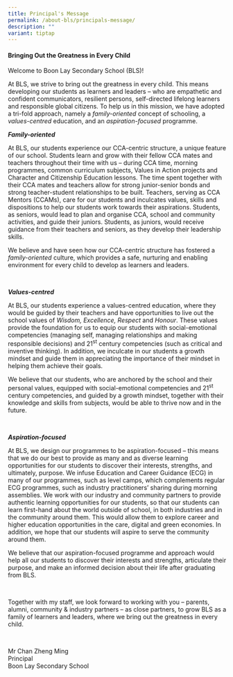 ```yaml
---
title: Principal's Message
permalink: /about-bls/principals-message/
description: ""
variant: tiptap
---
```

<h4><strong>Bringing Out the Greatness in Every Child</strong></h4>
<p></p>
<p>Welcome to Boon Lay Secondary School (BLS)!</p>
<p>At BLS, we strive to bring out the greatness in every child. This means
developing our students as learners and leaders – who are empathetic and
confident communicators, resilient persons, self-directed lifelong learners
and responsible global citizens. To help us in this mission, we have adopted
a tri-fold approach, namely a <em>family-oriented</em> concept of schooling,
a <em>values-centred</em> education, and an <em>aspiration-focused</em> programme.</p>
<p></p>
<p><strong><em>Family-oriented</em></strong>
</p>
<p>At BLS, our students experience our CCA-centric structure, a unique feature
of our school. Students learn and grow with their fellow CCA mates and
teachers throughout their time with us – during CCA time, morning programmes,
common curriculum subjects, Values in Action projects and Character and
Citizenship Education lessons. The time spent together with their CCA mates
and teachers allow for strong junior-senior bonds and strong teacher-student
relationships to be built. Teachers, serving as CCA Mentors (CCAMs), care
for our students and inculcates values, skills and dispositions to help
our students work towards their aspirations. Students, as seniors, would
lead to plan and organise CCA, school and community activities, and guide
their juniors. Students, as juniors, would receive guidance from their
teachers and seniors, as they develop their leadership skills.</p>
<p>We believe and have seen how our CCA-centric structure has fostered a <em>family-oriented</em> culture,
which provides a safe, nurturing and enabling environment for every child
to develop as learners and leaders.</p>
<p>&nbsp;</p>
<p><strong><em>Values-centred</em></strong>
</p>
<p>At BLS, our students experience a values-centred education, where they
would be guided by their teachers and have opportunities to live out the
school values of <em>Wisdom, Excellence, Respect </em>and <em>Honour</em>.
These values provide the foundation for us to equip our students with social-emotional
competencies (managing self, managing relationships and making responsible
decisions) and 21<sup>st</sup> century competencies (such as critical and
inventive thinking). In addition, we inculcate in our students a growth
mindset and guide them in appreciating the importance of their mindset
in helping them achieve their goals.</p>
<p>We believe that our students, who are anchored by the school and their
personal values, equipped with social-emotional competencies and 21<sup>st</sup> century
competencies, and guided by a growth mindset, together with their knowledge
and skills from subjects, would be able to thrive now and in the future.</p>
<p><em>&nbsp;</em>
</p>
<p><strong><em>Aspiration-focused</em></strong>
</p>
<p>At BLS, we design our programmes to be aspiration-focused – this means
that we do our best to provide as many and as diverse learning opportunities
for our students to discover their interests, strengths, and ultimately,
purpose. We infuse Education and Career Guidance (ECG) in many of our programmes,
such as level camps, which complements regular ECG programmes, such as
industry practitioners’ sharing during morning assemblies. We work with
our industry and community partners to provide authentic learning opportunities
for our students, so that our students can learn first-hand about the world
outside of school, in both industries and in the community around them.
This would allow them to explore career and higher education opportunities
in the care, digital and green economies. In addition, we hope that our
students will aspire to serve the community around them.</p>
<p>We believe that our aspiration-focused programme and approach would help
all our students to discover their interests and strengths, articulate
their purpose, and make an informed decision about their life after graduating
from BLS.</p>
<p>&nbsp;</p>
<p>Together with my staff, we look forward to working with you – parents,
alumni, community &amp; industry partners – as close partners, to grow
BLS as a family of learners and leaders, where we bring out the greatness
in every child.</p>
<p>&nbsp;</p>
<p>Mr Chan Zheng Ming
<br>Principal
<br>Boon Lay Secondary School</p>